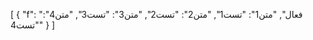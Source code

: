 [
  {
    "f": "فعال",
    "متن1": "تست1",
    "متن2": "تست2",
    "متن3": "تست3",
    "متن4": "تست4"
  }
]
